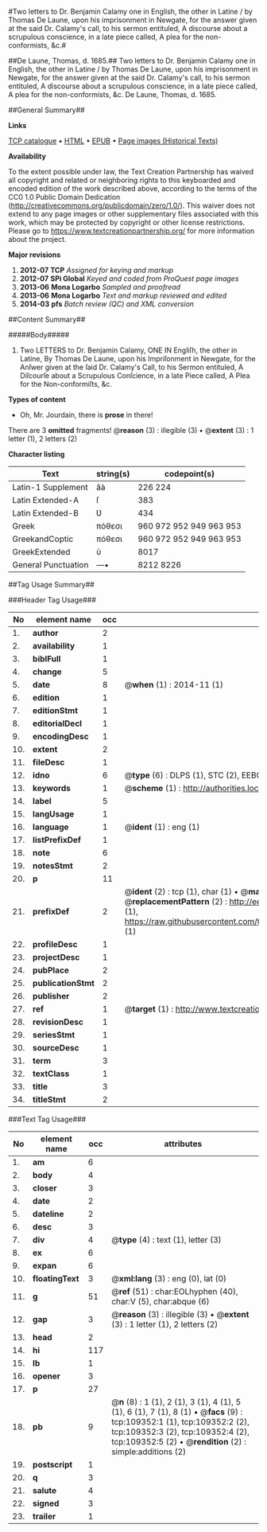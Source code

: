 #Two letters to Dr. Benjamin Calamy one in English, the other in Latine / by Thomas De Laune, upon his imprisonment in Newgate, for the answer given at the said Dr. Calamy's call, to his sermon entituled, A discourse about a scrupulous conscience, in a late piece called, A plea for the non-conformists, &c.#

##De Laune, Thomas, d. 1685.##
Two letters to Dr. Benjamin Calamy one in English, the other in Latine / by Thomas De Laune, upon his imprisonment in Newgate, for the answer given at the said Dr. Calamy's call, to his sermon entituled, A discourse about a scrupulous conscience, in a late piece called, A plea for the non-conformists, &c.
De Laune, Thomas, d. 1685.

##General Summary##

**Links**

[TCP catalogue](http://www.ota.ox.ac.uk/tcp/)  • 
[HTML](http://tei.it.ox.ac.uk/tcp/Texts-HTML/free/A37/A37485.html)  • 
[EPUB](http://tei.it.ox.ac.uk/tcp/Texts-EPUB/free/A37/A37485.epub) • 
[Page images (Historical Texts)](https://historicaltexts.jisc.ac.uk/eebo-19721134e)

**Availability**

To the extent possible under law, the Text Creation Partnership has waived all copyright and related or neighboring rights to this keyboarded and encoded edition of the work described above, according to the terms of the CC0 1.0 Public Domain Dedication (http://creativecommons.org/publicdomain/zero/1.0/). This waiver does not extend to any page images or other supplementary files associated with this work, which may be protected by copyright or other license restrictions. Please go to https://www.textcreationpartnership.org/ for more information about the project.

**Major revisions**

1. __2012-07__ __TCP__ *Assigned for keying and markup*
1. __2012-07__ __SPi Global__ *Keyed and coded from ProQuest page images*
1. __2013-06__ __Mona Logarbo__ *Sampled and proofread*
1. __2013-06__ __Mona Logarbo__ *Text and markup reviewed and edited*
1. __2014-03__ __pfs__ *Batch review (QC) and XML conversion*

##Content Summary##

#####Body#####

1. Two LETTERS to Dr. Benjamin Calamy, ONE IN Engliſh, the other in Latine, By Thomas De Laune, upon his Impriſonment in Newgate, for the Anſwer given at the ſaid Dr. Calamy's Call, to his Sermon entituled, A Diſcourſe about a Scrupulous Conſcience, in a late Piece called, A Plea for the Non-conformiſts, &c.

**Types of content**

  * Oh, Mr. Jourdain, there is **prose** in there!

There are 3 **omitted** fragments! 
 @__reason__ (3) : illegible (3)  •  @__extent__ (3) : 1 letter (1), 2 letters (2)

**Character listing**


|Text|string(s)|codepoint(s)|
|---|---|---|
|Latin-1 Supplement|âà|226 224|
|Latin Extended-A|ſ|383|
|Latin Extended-B|Ʋ|434|
|Greek|πόθεσι|960 972 952 949 963 953|
|GreekandCoptic|πόθεσι|960 972 952 949 963 953|
|GreekExtended|ὑ|8017|
|General Punctuation|—•|8212 8226|

##Tag Usage Summary##

###Header Tag Usage###

|No|element name|occ|attributes|
|---|---|---|---|
|1.|__author__|2||
|2.|__availability__|1||
|3.|__biblFull__|1||
|4.|__change__|5||
|5.|__date__|8| @__when__ (1) : 2014-11 (1)|
|6.|__edition__|1||
|7.|__editionStmt__|1||
|8.|__editorialDecl__|1||
|9.|__encodingDesc__|1||
|10.|__extent__|2||
|11.|__fileDesc__|1||
|12.|__idno__|6| @__type__ (6) : DLPS (1), STC (2), EEBO-CITATION (1), OCLC (1), VID (1)|
|13.|__keywords__|1| @__scheme__ (1) : http://authorities.loc.gov/ (1)|
|14.|__label__|5||
|15.|__langUsage__|1||
|16.|__language__|1| @__ident__ (1) : eng (1)|
|17.|__listPrefixDef__|1||
|18.|__note__|6||
|19.|__notesStmt__|2||
|20.|__p__|11||
|21.|__prefixDef__|2| @__ident__ (2) : tcp (1), char (1)  •  @__matchPattern__ (2) : ([0-9\-]+):([0-9IVX]+) (1), (.+) (1)  •  @__replacementPattern__ (2) : http://eebo.chadwyck.com/downloadtiff?vid=$1&page=$2 (1), https://raw.githubusercontent.com/textcreationpartnership/Texts/master/tcpchars.xml#$1 (1)|
|22.|__profileDesc__|1||
|23.|__projectDesc__|1||
|24.|__pubPlace__|2||
|25.|__publicationStmt__|2||
|26.|__publisher__|2||
|27.|__ref__|1| @__target__ (1) : http://www.textcreationpartnership.org/docs/. (1)|
|28.|__revisionDesc__|1||
|29.|__seriesStmt__|1||
|30.|__sourceDesc__|1||
|31.|__term__|3||
|32.|__textClass__|1||
|33.|__title__|3||
|34.|__titleStmt__|2||


###Text Tag Usage###

|No|element name|occ|attributes|
|---|---|---|---|
|1.|__am__|6||
|2.|__body__|4||
|3.|__closer__|3||
|4.|__date__|2||
|5.|__dateline__|2||
|6.|__desc__|3||
|7.|__div__|4| @__type__ (4) : text (1), letter (3)|
|8.|__ex__|6||
|9.|__expan__|6||
|10.|__floatingText__|3| @__xml:lang__ (3) : eng (0), lat (0)|
|11.|__g__|51| @__ref__ (51) : char:EOLhyphen (40), char:V (5), char:abque (6)|
|12.|__gap__|3| @__reason__ (3) : illegible (3)  •  @__extent__ (3) : 1 letter (1), 2 letters (2)|
|13.|__head__|2||
|14.|__hi__|117||
|15.|__lb__|1||
|16.|__opener__|3||
|17.|__p__|27||
|18.|__pb__|9| @__n__ (8) : 1 (1), 2 (1), 3 (1), 4 (1), 5 (1), 6 (1), 7 (1), 8 (1)  •  @__facs__ (9) : tcp:109352:1 (1), tcp:109352:2 (2), tcp:109352:3 (2), tcp:109352:4 (2), tcp:109352:5 (2)  •  @__rendition__ (2) : simple:additions (2)|
|19.|__postscript__|1||
|20.|__q__|3||
|21.|__salute__|4||
|22.|__signed__|3||
|23.|__trailer__|1||

